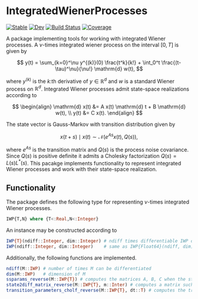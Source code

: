 # IntegratedWienerProcesses

[![Stable](https://img.shields.io/badge/docs-stable-blue.svg)](https://filtron.github.io/IntegratedWienerProcesses.jl/stable/)
[![Dev](https://img.shields.io/badge/docs-dev-blue.svg)](https://filtron.github.io/IntegratedWienerProcesses.jl/dev/)
[![Build Status](https://github.com/filtron/IntegratedWienerProcesses.jl/actions/workflows/CI.yml/badge.svg?branch=main)](https://github.com/filtron/IntegratedWienerProcesses.jl/actions/workflows/CI.yml?query=branch%3Amain)
[![Coverage](https://codecov.io/gh/filtron/IntegratedWienerProcesses.jl/branch/main/graph/badge.svg)](https://codecov.io/gh/filtron/IntegratedWienerProcesses.jl)


A package implementing tools for working with integrated Wiener processes. 
A $\nu$-times integrated wiener process on the interval $[0, T]$ is given by 

$$
y(t) = \sum_{k=0}^\nu y^{(k)}(0) \frac{t^k}{k!} + \int_0^t \frac{(t-\tau)^\nu}{\nu!} \mathrm{d} w(t), 
$$

where $y^{(k)}$ is the $k$:th derivative of $y \in \mathbb{R}^d$ and $w$ is a standard Wiener process on $\mathbb{R}^d$. 
Integrated Wiener processes admit state-space realizations according to 

$$
\begin{align}
\mathrm{d} x(t) &= A x(t) \mathrm{d} t + B \mathrm{d} w(t), \\ 
y(t) &= C x(t). 
\end{align}
$$

The state vector is Gauss-Markov with transition distribution given by

$$
x(t+s) \mid x(t) \sim  \mathcal{N}( e^{A s} x(t), Q(s) ), 
$$

where $e^{As}$ is the transition matrix and $Q(s)$ is the process noise covariance. 
Since $Q(s)$ is positive definite it admits a Cholesky factorization $Q(s) = L(s) L^*(s)$. 
This pacakge implements functionality to represent integrated Wiener processes and work with their state-space realization. 


## Functionality 

The package defines the following type for representing $\nu$-times integrated Wiener processes. 

```julia
IWP{T,N} where {T<:Real,N<:Integer}
```
An instance may be constructed according to

```julia
IWP{T}(ndiff::Integer, dim::Integer) # ndiff times differentiable IWP of dimension dim and element type T
IWP(ndiff::Integer, dim::Integer)    # same as IWP{Float64}(ndiff, dim)
```

Additionally, the following functions are implemented. 

```julia
ndiff(M::IWP) # number of times M can be differentiated 
dim(M::IWP)   # dimension of M 
ssparams_reverse(M::IWP{T}) # computes the matrices A, B, C when the state vector is the Taylor coefficients in reverse order
state2diff_matrix_reverse(M::IWP{T}, m::Inter) # computes a matrix such that when mutiplied with the state vector the mth derivative is obtained
transition_parameters_cholf_reverse(M::IWP{T}, dt::T) # computes the transition matrix and the Cholesky factor of the process nosie covariance
```

